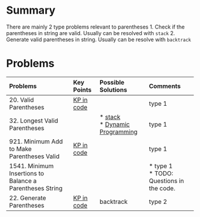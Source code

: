 
# Summary

There are mainly 2 type problems relevant to parentheses
    1.  Check if the parentheses in string are valid. Usually can be resolved with `stack`
    2.  Generate valid parentheses in string. Usually can be resolve with `backtrack`


# Problems

| Problems | Key Points | Possible Solutions | Comments |
| :- | :- |:- | :- | 
| 20. Valid Parentheses | [KP in code](../../stack/stack_lc20.go) |  | type 1 |
| 32. Longest Valid Parentheses | | * [stack](../../stack/stack_lc32.go) <br> * [Dynamic Programming](../../dp/dp_lc32.go) | type 1 | 
| 921. Minimum Add to Make Parentheses Valid | [KP in code](./parentheses_lc921.go) | | type 1 | 
| 1541. Minimum Insertions to Balance a Parentheses String | | | * type 1 <br> * TODO: Questions in the code. | 
| 22. Generate Parentheses | [KP in code](../../backtrack/backtrack_lc22.go) | backtrack | type 2 |

